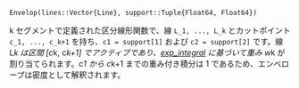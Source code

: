 ```
Envelop(lines::Vector{Line}, support::Tuple{Float64, Float64})
```

k セグメントで定義された区分線形関数で、線 `L_1, ..., L_k` とカットポイント `c_1, ..., c_k+1` を持ち、`c1 = support[1]` および `c2 = support[2]` です。線 L*k は区間 [c*k, c*k+1] でアクティブであり、[exp_integral](@exp_integral) に基づいて重み w*k が割り当てられます。c*1 から c*k+1 までの重み付き積分は 1 であるため、エンベロープは密度として解釈されます。
